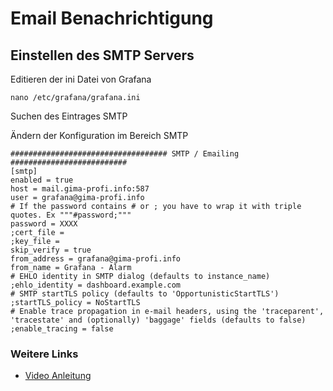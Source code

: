 # Email Benachrichtigung

## Einstellen des SMTP Servers

Editieren der ini Datei von Grafana

```
nano /etc/grafana/grafana.ini
```

Suchen des Eintrages SMTP

Ändern der Konfiguration im Bereich SMTP

```
################################### SMTP / Emailing ##########################
[smtp]
enabled = true
host = mail.gima-profi.info:587
user = grafana@gima-profi.info
# If the password contains # or ; you have to wrap it with triple quotes. Ex """#password;"""
password = XXXX
;cert_file =
;key_file =
skip_verify = true
from_address = grafana@gima-profi.info
from_name = Grafana - Alarm
# EHLO identity in SMTP dialog (defaults to instance_name)
;ehlo_identity = dashboard.example.com
# SMTP startTLS policy (defaults to 'OpportunisticStartTLS')
;startTLS_policy = NoStartTLS
# Enable trace propagation in e-mail headers, using the 'traceparent', 'tracestate' and (optionally) 'baggage' fields (defaults to false)
;enable_tracing = false

```

### Weitere Links
+ [Video Anleitung](https://www.youtube.com/watch?v=U69YYWV7BW0)
